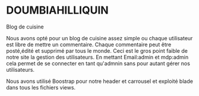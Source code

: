 # DOUMBIAHILLIQUIN
Blog de cuisine

Nous avons opté pour un blog de cuisine assez simple ou chaque utilisateur est libre de mettre un commentaire. 
Chaque commentaire peut être posté,édité et supprimé par tous le monde. Ceci est le gros point faible de notre site la gestion des utilisateurs.
En mettant Email:admin et mdp:admin cela permet de se connecter en tant qu'admnin sans pour autant gérer nos utilisateurs.

Nous avons utilisé Boostrap pour notre header et carrousel et exploité blade dans tous les fichiers views.




